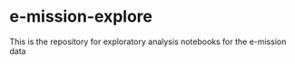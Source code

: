 # e-mission-explore
This is the repository for exploratory analysis notebooks for the e-mission data
